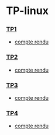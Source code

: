 # TP-linux

### [TP1](./TP1)

- [compte rendu](./TP1/tp1_linux.md)

### [TP2](./TP2)

- [compte rendu](./TP2/tp2_linux.md)

### [TP3](./TP3)

- [compte rendu](./TP3/tp3_linux.md)

### [TP4](./TP4)

- [compte rendu](./TP3/tp3_linux_p1.md)
